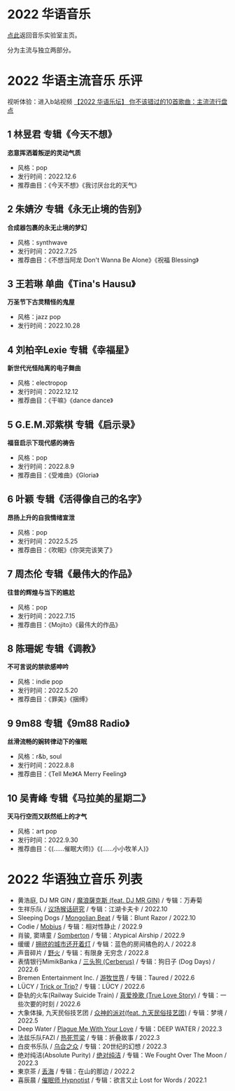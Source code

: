 # 2022 华语音乐

[点此](https://lambdacdm.github.io/Music-Laboratory/)返回音乐实验室主页。

分为主流与独立两部分。

# 2022 华语主流音乐 乐评

视听体验：进入b站视频 [【2022 华语乐坛】 你不该错过的10首歌曲：主流流行盘点](https://www.bilibili.com/video/BV1dM41167xJ/)

## 1 林昱君 专辑《今天不想》
**恣意挥洒着叛逆的灵动气质**

* 风格：pop
* 发行时间：2022.12.6
* 推荐曲目：《今天不想》《我讨厌台北的天气》

## 2 朱婧汐 专辑《永无止境的告别》
**合成器包裹的永无止境的梦幻**

* 风格：synthwave
* 发行时间：2022.7.25
* 推荐曲目：《不想当阿龙 Don't Wanna Be Alone》《祝福 Blessing》

## 3 王若琳 单曲《Tina's Hausu》
**万圣节下古灵精怪的鬼屋**

* 风格：jazz pop
* 发行时间：2022.10.28

## 4 刘柏辛Lexie 专辑《幸福星》
**新世代光怪陆离的电子舞曲**

* 风格：electropop
* 发行时间：2022.12.12
* 推荐曲目：《干嘛》《dance dance》

## 5 G.E.M.邓紫棋 专辑《启示录》
**福音启示下现代感的祷告**

* 风格：pop
* 发行时间：2022.8.9
* 推荐曲目：《受难曲》《Gloria》

## 6 叶颖 专辑《活得像自己的名字》
**昂扬上升的自我情绪宣泄**

* 风格：pop
* 发行时间：2022.5.25
* 推荐曲目：《吹眠》《你哭完该笑了》

## 7 周杰伦 专辑《最伟大的作品》
**往昔的辉煌与当下的尴尬**

* 风格：pop
* 发行时间：2022.7.15
* 推荐曲目：《Mojito》《最伟大的作品》

## 8 陈珊妮 专辑《调教》
**不可言说的禁欲感呻吟**

* 风格：indie pop
* 发行时间：2022.5.20
* 推荐曲目：《罪美》《捆缚》

## 9 9m88 专辑《9m88 Radio》
**丝滑流畅的婉转律动下的催眠**

* 风格：r&b, soul
* 发行时间：2022.8.8
* 推荐曲目：《Tell Me》《A Merry Feeling》

## 10 吴青峰 专辑《马拉美的星期二》
**天马行空而又跃然纸上的才气**

* 风格：art pop
* 发行时间：2022.9.30
* 推荐曲目：《(......催眠大师)》《(......小小牧羊人)》

# 2022 华语独立音乐 列表
* 黄浩庭, DJ MR GIN / [魔浪薩克斯 (feat. DJ MR GIN)](http://music.163.com/song?id=1995441095&userid=477097094) / 专辑：万寿菊
* 生祥乐队 / [议场猴话研究](http://music.163.com/song?id=1990760478&userid=477097094) / 专辑：江湖卡夫卡 / 2022.10
* Sleeping Dogs / [Mongolian Beat](http://music.163.com/song?id=1985847772&userid=477097094) / 专辑：Blunt Razor / 2022.10
* Codie / [Mobius](http://music.163.com/song?id=1983259657&userid=477097094) / 专辑：相对性静止 / 2022.9
* 肖骏, 窦靖童 / [Somberton](http://music.163.com/song?id=1983688959&userid=477097094) / 专辑：Atypical Airship / 2022.9
* 缓缓 / [拥挤的城市还开着灯](http://music.163.com/song?id=1968773303&userid=477097094) / 专辑：蓝色的房间橘色的人 / 2022.8
* 声音碎片 / [野火](https://music.163.com/song?id=1952018809&userid=477097094) / 专辑：有限身 无穷念 / 2022.8
* 表情银行MimikBanka / [三头狗 (Cerberus)](http://music.163.com/song?id=1958971863&userid=477097094) / 专辑：狗日子 (Dog Days) / 2022.6
* Bremen Entertainment Inc. / [游牧世界](http://music.163.com/song?id=1958439854&userid=477097094) / 专辑：Taured / 2022.6
* LÜCY / [Trick or Trip?](http://music.163.com/song?id=1954144216&userid=477097094) / 专辑：LÜCY / 2022.6
* 卧轨的火车(Railway Suicide Train) / [真爱挽歌 (True Love Story)](http://music.163.com/song?id=1954980768&userid=477097094) / 专辑：一些次要的时刻 / 2022.6
* 大象体操, 九天民俗技艺团 / [众神的派对(feat. 九天民俗技艺团)](http://music.163.com/song?id=1946177368&userid=477097094) / 专辑：梦境 / 2022.5
* Deep Water / [Plague Me With Your Love](http://music.163.com/song?id=1930453738&userid=477097094) / 专辑：DEEP WATER / 2022.3 
* 法兹乐队FAZI / [热死荒梁](http://music.163.com/song?id=1929356873&userid=477097094) / 专辑：折叠故事 / 2022.3
* 白皮书乐队 / [乌合之众](http://music.163.com/song?id=1930204689&userid=477097094) / 专辑：20世纪的幻想  / 2022.3
* 绝对纯洁(Absolute Purity) / [绝对纯洁](http://music.163.com/song?id=1924224270&userid=477097094) / 专辑：We Fought Over The Moon / 2022.3
* 東京茶 / [丢海](http://music.163.com/song?id=1915572261&userid=477097094) / 专辑：在山的那边 / 2022.2
* 喜辰晨 / [催眠师 Hypnotist](http://music.163.com/song?id=1915558268&userid=477097094) / 专辑：欲言又止 Lost for Words / 2022.1
<!-- * G.E.M.邓紫棋 / [受难曲](http://music.163.com/song?id=1970559946&userid=477097094) / 专辑：启示录 / 2022.9 -->
<!-- * 9m88, DJ MITSU THE BEATS / [Tell Me](http://music.163.com/song?id=1961720583&userid=477097094) / 专辑：9m88 Radio / 2022.8 -->
<!-- * 朱婧汐Akini Jing, Chace / 不想当阿龙 Don't Wanna Be Alone / 专辑：永无止境的告别 Endless Farewell / 2022.7 -->
<!-- * 周杰伦 / Mojito / 专辑：最伟大的作品 / 2022.7 -->
<!-- * 叶颖 / [吹眠](http://music.163.com/song?id=1947086457&userid=477097094) / 专辑：活得像自己的名字 / 2022.5 -->
<!-- * 陈珊妮 / [罪美](http://music.163.com/song?id=1948826157&userid=477097094) / 专辑：调教 / 2022.5 -->
<!-- * 吴青峰 / (......小小牧羊人) (feat. 微光古乐集) / 专辑：马拉美的星期二 / 2022.9 -->
<!-- * 宫阁 / [人间会一如平常](http://music.163.com/song?id=1499175682&userid=477097094) / 专辑：幻日年代 / 2022.8 -->
<!-- * 鬼否 / [超真实生态瓶](http://music.163.com/song?id=1919214172&userid=477097094) / 单曲：超真实生态瓶 / 2022.2 -->
<!-- * VH (Vast & Hazy) / [全员病态就没人算怪胎](http://music.163.com/song?id=1907752577&userid=477097094) / 专辑：文明 / 2022.1 -->
